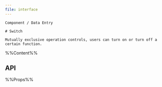 ```yaml
---
file: interface
---
```


`````
Component / Data Entry

# Switch

Mutually exclusive operation controls, users can turn on or turn off a certain function.
`````

%%Content%%

## API

%%Props%%
